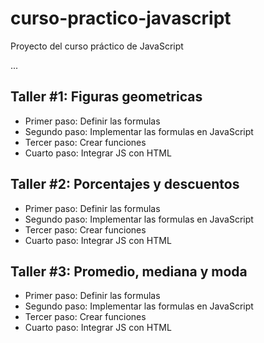 # curso-practico-javascript
Proyecto del curso práctico de JavaScript

...

## Taller #1: Figuras geometricas

- Primer paso: Definir las formulas
- Segundo paso: Implementar las formulas en JavaScript
- Tercer paso: Crear funciones
- Cuarto paso: Integrar JS con HTML

## Taller #2: Porcentajes y descuentos

- Primer paso: Definir las formulas
- Segundo paso: Implementar las formulas en JavaScript
- Tercer paso: Crear funciones
- Cuarto paso: Integrar JS con HTML

## Taller #3: Promedio, mediana y moda

- Primer paso: Definir las formulas
- Segundo paso: Implementar las formulas en JavaScript
- Tercer paso: Crear funciones
- Cuarto paso: Integrar JS con HTML

